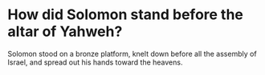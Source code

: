 # How did Solomon stand before the altar of Yahweh?

Solomon stood on a bronze platform, knelt down before all the assembly of Israel, and spread out his hands toward the heavens. 